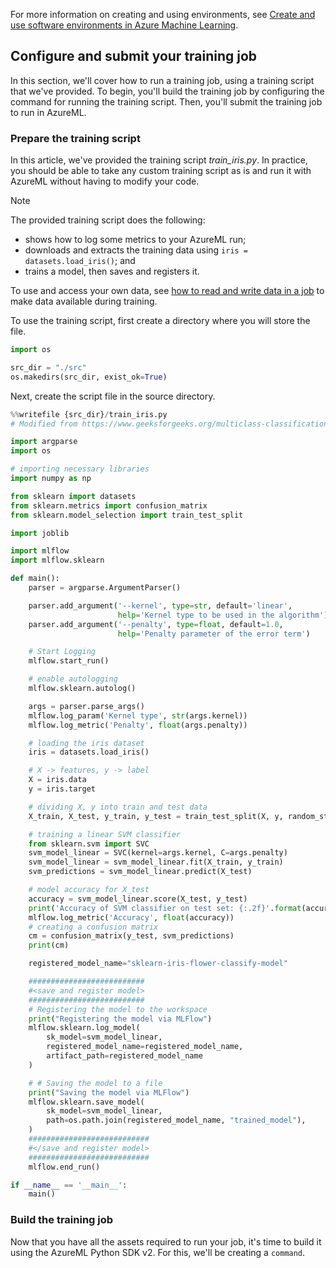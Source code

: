 
For more information on creating and using environments, see [Create and use software environments in Azure Machine Learning](how-to-use-environments.md).

## Configure and submit your training job

In this section, we'll cover how to run a training job, using a training script that we've provided. To begin, you'll build the training job by configuring the command for running the training script. Then, you'll submit the training job to run in AzureML.


### Prepare the training script

In this article, we've provided the training script *train_iris.py*. In practice, you should be able to take any custom training script as is and run it with AzureML without having to modify your code.

> [!NOTE]
> The provided training script does the following:
> - shows how to log some metrics to your AzureML run;
> - downloads and extracts the training data using `iris = datasets.load_iris()`; and
> - trains a model, then saves and registers it.

To use and access your own data, see [how to read and write data in a job](how-to-read-write-data-v2.md) to make data available during training.

To use the training script, first create a directory where you will store the file.

```python
import os

src_dir = "./src"
os.makedirs(src_dir, exist_ok=True)
```

Next, create the script file in the source directory.

```python
%%writefile {src_dir}/train_iris.py
# Modified from https://www.geeksforgeeks.org/multiclass-classification-using-scikit-learn/

import argparse
import os

# importing necessary libraries
import numpy as np

from sklearn import datasets
from sklearn.metrics import confusion_matrix
from sklearn.model_selection import train_test_split

import joblib

import mlflow
import mlflow.sklearn

def main():
    parser = argparse.ArgumentParser()

    parser.add_argument('--kernel', type=str, default='linear',
                        help='Kernel type to be used in the algorithm')
    parser.add_argument('--penalty', type=float, default=1.0,
                        help='Penalty parameter of the error term')

    # Start Logging
    mlflow.start_run()

    # enable autologging
    mlflow.sklearn.autolog()

    args = parser.parse_args()
    mlflow.log_param('Kernel type', str(args.kernel))
    mlflow.log_metric('Penalty', float(args.penalty))

    # loading the iris dataset
    iris = datasets.load_iris()

    # X -> features, y -> label
    X = iris.data
    y = iris.target

    # dividing X, y into train and test data
    X_train, X_test, y_train, y_test = train_test_split(X, y, random_state=0)

    # training a linear SVM classifier
    from sklearn.svm import SVC
    svm_model_linear = SVC(kernel=args.kernel, C=args.penalty)
    svm_model_linear = svm_model_linear.fit(X_train, y_train)
    svm_predictions = svm_model_linear.predict(X_test)

    # model accuracy for X_test
    accuracy = svm_model_linear.score(X_test, y_test)
    print('Accuracy of SVM classifier on test set: {:.2f}'.format(accuracy))
    mlflow.log_metric('Accuracy', float(accuracy))
    # creating a confusion matrix
    cm = confusion_matrix(y_test, svm_predictions)
    print(cm)

    registered_model_name="sklearn-iris-flower-classify-model"

    ##########################
    #<save and register model>
    ##########################
    # Registering the model to the workspace
    print("Registering the model via MLFlow")
    mlflow.sklearn.log_model(
        sk_model=svm_model_linear,
        registered_model_name=registered_model_name,
        artifact_path=registered_model_name
    )

    # # Saving the model to a file
    print("Saving the model via MLFlow")
    mlflow.sklearn.save_model(
        sk_model=svm_model_linear,
        path=os.path.join(registered_model_name, "trained_model"),
    )
    ###########################
    #</save and register model>
    ###########################
    mlflow.end_run()

if __name__ == '__main__':
    main()
```

### Build the training job

Now that you have all the assets required to run your job, it's time to build it using the AzureML Python SDK v2. For this, we'll be creating a `command`.
